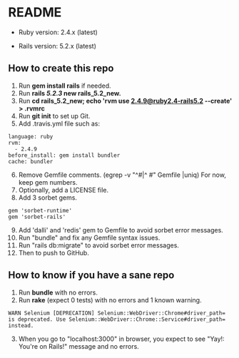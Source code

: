 # README

* Ruby version: 2.4.x (latest)

* Rails version: 5.2.x (latest)

## How to create this repo

 1. Run **gem install rails** if needed.
 2. Run **rails _5.2.3_ new rails_5.2_new.**
 3. Run **cd rails_5.2_new; echo 'rvm use 2.4.9@ruby2.4-rails5.2 --create' > .rvmrc**
 4. Run **git init** to set up Git.
 5. Add .travis.yml file such as:
```
language: ruby
rvm:
  - 2.4.9
before_install: gem install bundler
cache: bundler
```
 6. Remove Gemfile comments. (egrep -v "^#|^  #" Gemfile |uniq)
    For now, keep gem numbers. 
 7. Optionally, add a LICENSE file.
 8. Add 3 sorbet gems. 
```gem 'sorbet', :group => :development
gem 'sorbet-runtime'
gem 'sorbet-rails'
```
 9. Add 'dalli' and 'redis' gem to Gemfile to avoid sorbet error messages. 
 10. Run "bundle" and fix any Gemfile syntax issues.
 11. Run "rails db:migrate" to avoid sorbet error messages.
 12. Then to push to GitHub.

## How to know if you have a sane repo
 1. Run **bundle** with no errors.
 2. Run **rake** (expect 0 tests) with no errors and 1 known warning.
```
WARN Selenium [DEPRECATION] Selenium::WebDriver::Chrome#driver_path=
is deprecated. Use Selenium::WebDriver::Chrome::Service#driver_path= instead.
```
 3. When you go to "localhost:3000" in browser, you expect to see
   "Yay!: You're on Rails!" message and no errors.

